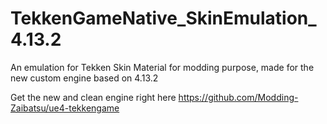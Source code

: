 # TekkenGameNative_SkinEmulation_4.13.2
An emulation for Tekken Skin Material for modding purpose, made for the new custom engine based on 4.13.2

Get the new and clean engine right here https://github.com/Modding-Zaibatsu/ue4-tekkengame
